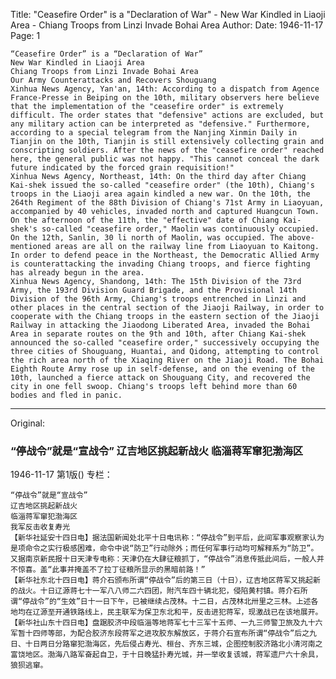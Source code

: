 Title: "Ceasefire Order" is a "Declaration of War" - New War Kindled in Liaoji Area - Chiang Troops from Linzi Invade Bohai Area
Author:
Date: 1946-11-17
Page: 1

    “Ceasefire Order” is a “Declaration of War”
    New War Kindled in Liaoji Area
    Chiang Troops from Linzi Invade Bohai Area
    Our Army Counterattacks and Recovers Shouguang
    Xinhua News Agency, Yan'an, 14th: According to a dispatch from Agence France-Presse in Beiping on the 10th, military observers here believe that the implementation of the "ceasefire order" is extremely difficult. The order states that "defensive" actions are excluded, but any military action can be interpreted as "defensive." Furthermore, according to a special telegram from the Nanjing Xinmin Daily in Tianjin on the 10th, Tianjin is still extensively collecting grain and conscripting soldiers. After the news of the "ceasefire order" reached here, the general public was not happy. "This cannot conceal the dark future indicated by the forced grain requisition!"
    Xinhua News Agency, Northeast, 14th: On the third day after Chiang Kai-shek issued the so-called "ceasefire order" (the 10th), Chiang's troops in the Liaoji area again kindled a new war. On the 10th, the 264th Regiment of the 88th Division of Chiang's 71st Army in Liaoyuan, accompanied by 40 vehicles, invaded north and captured Huangcun Town. On the afternoon of the 11th, the "effective" date of Chiang Kai-shek's so-called "ceasefire order," Maolin was continuously occupied. On the 12th, Sanlin, 30 li north of Maolin, was occupied. The above-mentioned areas are all on the railway line from Liaoyuan to Kaitong. In order to defend peace in the Northeast, the Democratic Allied Army is counterattacking the invading Chiang troops, and fierce fighting has already begun in the area.
    Xinhua News Agency, Shandong, 14th: The 15th Division of the 73rd Army, the 193rd Division Guard Brigade, and the Provisional 14th Division of the 96th Army, Chiang's troops entrenched in Linzi and other places in the central section of the Jiaoji Railway, in order to cooperate with the Chiang troops in the eastern section of the Jiaoji Railway in attacking the Jiaodong Liberated Area, invaded the Bohai Area in separate routes on the 9th and 10th, after Chiang Kai-shek announced the so-called "ceasefire order," successively occupying the three cities of Shouguang, Huantai, and Qidong, attempting to control the rich area north of the Xiaqing River on the Jiaoji Road. The Bohai Eighth Route Army rose up in self-defense, and on the evening of the 10th, launched a fierce attack on Shouguang City, and recovered the city in one fell swoop. Chiang's troops left behind more than 60 bodies and fled in panic.



<hr /> 

Original: 


### “停战令”就是“宣战令”  辽吉地区挑起新战火  临淄蒋军窜犯渤海区

1946-11-17
第1版()
专栏：

    “停战令”就是“宣战令”
    辽吉地区挑起新战火
    临淄蒋军窜犯渤海区
    我军反击收复寿光
    【新华社延安十四日电】据法国新闻处北平十日电讯称：“停战令”到平后，此间军事观察家认为是项命令之实行极感困难，命令中说“防卫”行动除外；而任何军事行动均可解释系为“防卫”。又据南京新民报十日天津专电称：天津仍在大肆征粮抓丁，“停战令”消息传抵此间后，一般人并不惊喜。盖“此事并掩盖不了拉丁征粮所显示的黑暗前路！”
    【新华社东北十四日电】蒋介石颁布所谓“停战令”后的第三日（十日），辽吉地区蒋军又挑起新的战火。十日辽源蒋七十一军八八师二六四团，附汽车四十辆北犯，侵陷黄村镇。蒋介石所谓“停战令”的“生效”日十一日下午，已被继续占茂林。十二日，占茂林北卅里之三林。上述各地均在辽源至开通铁路线上，民主联军为保卫东北和平，反击进犯蒋军，现激战已在该地展开。
    【新华社山东十四日电】盘踞胶济中段临淄等地蒋军七十三军十五师、一九三师警卫旅及九十六军暂十四师等部，为配合胶济东段蒋军之进攻胶东解放区，于蒋介石宣布所谓“停战令”后之九日、十日两日分路窜犯渤海区，先后侵占寿光、桓台、齐东三城，企图控制胶济路北小清河南之富饶地区。渤海八路军奋起自卫，于十日晚猛扑寿光城，并一举收复该城，蒋军遗尸六十余具，狼狈逃窜。
